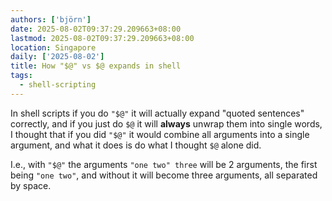 ```yaml
---
authors: ['björn']
date: 2025-08-02T09:37:29.209663+08:00
lastmod: 2025-08-02T09:37:29.209663+08:00
location: Singapore
daily: ['2025-08-02']
title: How "$@" vs $@ expands in shell 
tags:
  - shell-scripting
---
```

In shell scripts if you do `"$@"` it will actually expand "quoted sentences" correctly, and if you just do `$@` it will **always** unwrap them into single words, I thought that if you did `"$@"` it would combine all arguments into a single argument, and what it does is do what I thought `$@` alone did.
  
I.e., with `"$@"` the arguments `"one two" three` will be 2 arguments, the first being `"one two"`, and without it will become three arguments, all separated by space.
